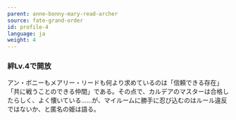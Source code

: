 ```yaml
---
parent: anne-bonny-mary-read-archer
source: fate-grand-order
id: profile-4
language: ja
weight: 4
---
```


### 絆Lv.4で開放

アン・ボニーもメアリー・リードも何より求めているのは「信頼できる存在」「共に戦うことのできる仲間」である。その点で、カルデアのマスターは合格したらしく、よく懐いている……が、マイルームに勝手に忍び込むのはルール違反ではないか、と匿名の姫は語る。
